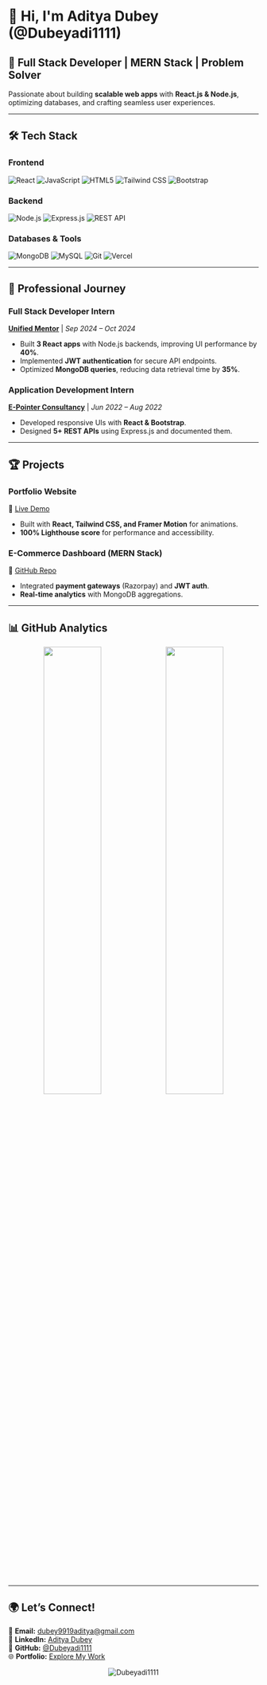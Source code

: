 # 👋 Hi, I'm Aditya Dubey (@Dubeyadi1111)

## 🚀 Full Stack Developer | MERN Stack | Problem Solver  
Passionate about building **scalable web apps** with **React.js & Node.js**, optimizing databases, and crafting seamless user experiences.  

---

## 🛠️ **Tech Stack**  

### **Frontend**  
![React](https://img.shields.io/badge/-React-61DAFB?style=for-the-badge&logo=react&logoColor=black)
![JavaScript](https://img.shields.io/badge/-JavaScript-F7DF1E?style=for-the-badge&logo=javascript&logoColor=black)
![HTML5](https://img.shields.io/badge/-HTML5-E34F26?style=for-the-badge&logo=html5&logoColor=white)
![Tailwind CSS](https://img.shields.io/badge/-TailwindCSS-38B2AC?style=for-the-badge&logo=tailwind-css&logoColor=white)
![Bootstrap](https://img.shields.io/badge/-Bootstrap-563D7C?style=for-the-badge&logo=bootstrap&logoColor=white)

### **Backend**  
![Node.js](https://img.shields.io/badge/-Node.js-339933?style=for-the-badge&logo=node.js&logoColor=white)
![Express.js](https://img.shields.io/badge/-Express.js-000000?style=for-the-badge&logo=express&logoColor=white)
![REST API](https://img.shields.io/badge/-REST%20API-FF6F61?style=for-the-badge)

### **Databases & Tools**  
![MongoDB](https://img.shields.io/badge/-MongoDB-47A248?style=for-the-badge&logo=mongodb&logoColor=white)
![MySQL](https://img.shields.io/badge/-MySQL-4479A1?style=for-the-badge&logo=mysql&logoColor=white)
![Git](https://img.shields.io/badge/-Git-F05032?style=for-the-badge&logo=git&logoColor=white)
![Vercel](https://img.shields.io/badge/-Vercel-000000?style=for-the-badge&logo=vercel&logoColor=white)

---

## 💼 **Professional Journey**  

### **Full Stack Developer Intern**  
[**Unified Mentor**](https://www.unifiedmentor.com/) | *Sep 2024 – Oct 2024*  
- Built **3 React apps** with Node.js backends, improving UI performance by **40%**.  
- Implemented **JWT authentication** for secure API endpoints.  
- Optimized **MongoDB queries**, reducing data retrieval time by **35%**.  

### **Application Development Intern**  
[**E-Pointer Consultancy**](https://www.epointer.in/) | *Jun 2022 – Aug 2022*  
- Developed responsive UIs with **React & Bootstrap**.  
- Designed **5+ REST APIs** using Express.js and documented them.  

---

## 🏆 **Projects**  

### **Portfolio Website**  
🔗 [Live Demo](https://portfolio-main-phi-indol.vercel.app/)  
- Built with **React, Tailwind CSS, and Framer Motion** for animations.  
- **100% Lighthouse score** for performance and accessibility.  

### **E-Commerce Dashboard (MERN Stack)**  
🔗 [GitHub Repo](#)  
- Integrated **payment gateways** (Razorpay) and **JWT auth**.  
- **Real-time analytics** with MongoDB aggregations.  

---

## 📊 **GitHub Analytics**  

<p align="center">
  <img width="48%" src="https://github-readme-streak-stats.herokuapp.com?user=Dubeyadi1111&theme=react&hide_border=true" />
  <img width="48%" src="https://github-readme-stats.vercel.app/api/top-langs/?username=Dubeyadi1111&layout=compact&theme=react&hide_border=true" />
</p>

---

## 🌍 **Let’s Connect!**  

📧 **Email:** [dubey9919aditya@gmail.com](mailto:dubey9919aditya@gmail.com)  
💼 **LinkedIn:** [Aditya Dubey](https://linkedin.com/in/aditya-dubey-731a34328)  
🐙 **GitHub:** [@Dubeyadi1111](https://github.com/Dubeyadi1111)  
🌐 **Portfolio:** [Explore My Work](https://portfolio-main-phi-indol.vercel.app/)  

<p align="center">
  <img src="https://komarev.com/ghpvc/?username=Dubeyadi1111&label=Profile%20Views&color=blue&style=flat" alt="Dubeyadi1111" />
</p>
